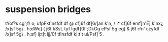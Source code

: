 # suspension bridges

tYofªs cg';f/ o; ufpFkflnsfdf df @ cf]6f df]6/]an k'n, / !* cf]6f emf]n'Ë] k'nx¿ /x]sf 5g\ . h;dWo] ( j6f kSsL tyf lgdf{0f ;DkGg ePsf 5g eg] & j6f rfn' cj:yfdf /x]sf 5g\ . h;sf] lj:t[t ljj/0f tflnsfdf k|:t't ul/Psf] 5 .

